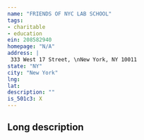 ```yaml
---
name: "FRIENDS OF NYC LAB SCHOOL"
tags:
- charitable
- education
ein: 208582940
homepage: "N/A"
address: |
 333 West 17 Street, \nNew York, NY 10011
state: "NY"
city: "New York"
lng: 
lat: 
description: ""
is_501c3: X
---
```


## Long description


